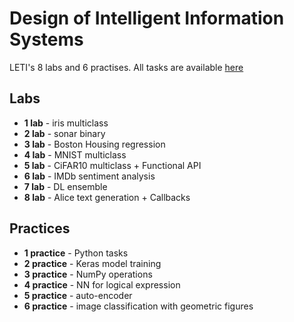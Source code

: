 # Design of Intelligent Information Systems
LETI's 8 labs and 6 practises. All tasks are available [here](https://se.moevm.info/doku.php/courses:artificial_neural_networks)

## Labs
- <b>1 lab</b> - iris multiclass
- <b>2 lab</b> - sonar binary
- <b>3 lab</b> - Boston Housing regression
- <b>4 lab</b> - MNIST multiclass
- <b>5 lab</b> - CiFAR10 multiclass + Functional API
- <b>6 lab</b> - IMDb sentiment analysis
- <b>7 lab</b> - DL ensemble
- <b>8 lab</b> - Alice text generation + Callbacks

## Practices
- <b>1 practice</b> - Python tasks
- <b>2 practice</b> - Keras model training
- <b>3 practice</b> - NumPy operations
- <b>4 practice</b> - NN for logical expression
- <b>5 practice</b> - auto-encoder
- <b>6 practice</b> - image classification with geometric figures